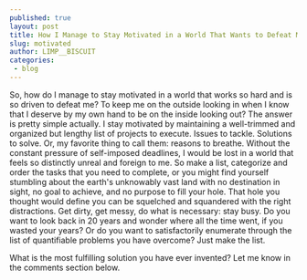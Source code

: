 ```yaml
---
published: true
layout: post
title: How I Manage to Stay Motivated in a World That Wants to Defeat Me
slug: motivated
author: LIMP__BISCUIT
categories:
 - blog
---
```


So, how do I manage to stay motivated in a world that works so hard and is so driven to defeat me? To keep me on the
outside looking in when I know that I deserve by my own hand to be on the inside looking out? The answer is pretty
simple actually. I stay motivated by maintaining a well-trimmed and organized but lengthy list of projects to execute.
Issues to tackle. Solutions to solve. Or, my favorite thing to call them: reasons to breathe. Without the constant
pressure of self-imposed deadlines, I would be lost in a world that feels so distinctly unreal and foreign to me. So
make a list, categorize and order the tasks that you need to complete, or you might find yourself stumbling about the earth's
unknowably vast land with no destination in sight, no goal to achieve, and no purpose to fill your hole. That hole you
thought would define you can be squelched and squandered with the right distractions. Get dirty, get messy, do what is
necessary: stay busy. Do you want to look back in 20 years and wonder where all the time went, if you wasted your
years? Or do you want to satisfactorily enumerate through the list of quantifiable problems you have overcome? Just
make the list.

What is the most fulfilling solution you have ever invented? Let me know in the comments section below.
